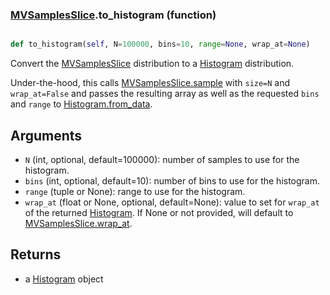 ### [MVSamplesSlice](MVSamplesSlice.md).to_histogram (function)


```py

def to_histogram(self, N=100000, bins=10, range=None, wrap_at=None)

```



Convert the [MVSamplesSlice](MVSamplesSlice.md) distribution to a [Histogram](Histogram.md) distribution.

Under-the-hood, this calls [MVSamplesSlice.sample](MVSamplesSlice.sample.md) with `size=N` and `wrap_at=False`
and passes the resulting array as well as the requested `bins` and `range`
to [Histogram.from_data](Histogram.from_data.md).

Arguments
-----------
* `N` (int, optional, default=100000): number of samples to use for
    the histogram.
* `bins` (int, optional, default=10): number of bins to use for the
    histogram.
* `range` (tuple or None): range to use for the histogram.
* `wrap_at` (float or None, optional, default=None): value to set for
    `wrap_at` of the returned [Histogram](Histogram.md).  If None or not provided,
    will default to [MVSamplesSlice.wrap_at](MVSamplesSlice.wrap_at.md).

Returns
--------
* a [Histogram](Histogram.md) object

